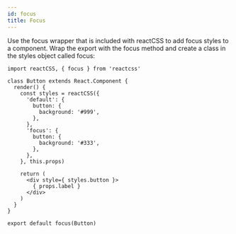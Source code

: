 ```yaml
---
id: focus
title: Focus
---
```


Use the focus wrapper that is included with reactCSS to add focus styles to a component. Wrap the export with the focus method and create a class in the styles object called focus:

```
import reactCSS, { focus } from 'reactcss'

class Button extends React.Component {
  render() {
    const styles = reactCSS({
      'default': {
        button: {
          background: '#999',
        },
      },
      'focus': {
        button: {
          background: '#333',
        },
      },
    }, this.props)

    return (
      <div style={ styles.button }>
        { props.label }
      </div>
    )
  }
}

export default focus(Button)
```
